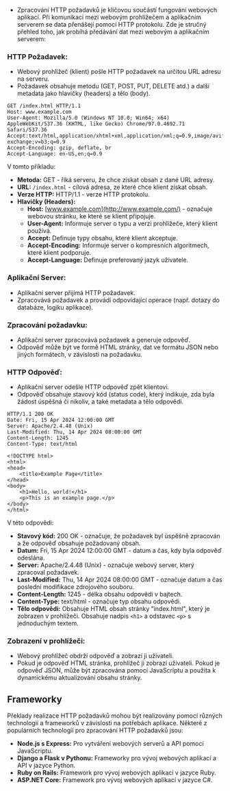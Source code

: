 - Zpracování HTTP požadavků je klíčovou součástí fungování webových aplikací. Při komunikaci mezi webovým prohlížečem a aplikačním serverem se data přenášejí pomocí HTTP protokolu. Zde je stručný přehled toho, jak probíhá předávání dat mezi webovým a aplikačním serverem:

### **HTTP Požadavek:**
- Webový prohlížeč (klient) pošle HTTP požadavek na určitou URL adresu na serveru.
- Požadavek obsahuje metodu (GET, POST, PUT, DELETE atd.) a další metadata jako hlavičky (headers) a tělo (body).

```HTTP
GET /index.html HTTP/1.1
Host: www.example.com
User-Agent: Mozilla/5.0 (Windows NT 10.0; Win64; x64) AppleWebKit/537.36 (KHTML, like Gecko) Chrome/97.0.4692.71 Safari/537.36
Accept:text/html,application/xhtml+xml,application/xml;q=0.9,image/avif,image/webp,image/apng,*/*;q=0.8,application/signed-exchange;v=b3;q=0.9
Accept-Encoding: gzip, deflate, br
Accept-Language: en-US,en;q=0.9
```

V tomto příkladu:

- **Metoda:** GET - říká serveru, že chce získat obsah z dané URL adresy.
- **URL:** `/index.html` - cílová adresa, ze které chce klient získat obsah.
- **Verze HTTP:** HTTP/1.1 - verze HTTP protokolu.
- **Hlavičky (Headers):**
    - **Host:** [www.example.com](http://www.example.com/) - označuje webovou stránku, ke které se klient připojuje.
    - **User-Agent:** Informuje server o typu a verzi prohlížeče, který klient používá.
    - **Accept:** Definuje typy obsahu, které klient akceptuje.
    - **Accept-Encoding:** Informuje server o kompresních algoritmech, které klient podporuje.
    - **Accept-Language:** Definuje preferovaný jazyk uživatele.

### **Aplikační Server:**
- Aplikační server přijímá HTTP požadavek.
- Zpracovává požadavek a provádí odpovídající operace (např. dotazy do databáze, logiku aplikace).

### **Zpracování požadavku:**
- Aplikační server zpracovává požadavek a generuje odpověď.
- Odpověď může být ve formě HTML stránky, dat ve formátu JSON nebo jiných formátech, v závislosti na požadavku.

### **HTTP Odpověď:**
- Aplikační server odešle HTTP odpověď zpět klientovi.
- Odpověď obsahuje stavový kód (status code), který indikuje, zda byla žádost úspěšná či nikoliv, a také metadata a tělo odpovědi.

```HTTP
HTTP/1.1 200 OK
Date: Fri, 15 Apr 2024 12:00:00 GMT
Server: Apache/2.4.48 (Unix)
Last-Modified: Thu, 14 Apr 2024 08:00:00 GMT
Content-Length: 1245
Content-Type: text/html

<!DOCTYPE html>
<html>
<head>
    <title>Example Page</title>
</head>
<body>
    <h1>Hello, world!</h1>
    <p>This is an example page.</p>
</body>
</html>
```

V této odpovědi:

- **Stavový kód:** 200 OK - označuje, že požadavek byl úspěšně zpracován a že odpověď obsahuje požadovaný obsah.
- **Datum:** Fri, 15 Apr 2024 12:00:00 GMT - datum a čas, kdy byla odpověď odeslána.
- **Server:** Apache/2.4.48 (Unix) - označuje webový server, který zpracoval požadavek.
- **Last-Modified:** Thu, 14 Apr 2024 08:00:00 GMT - označuje datum a čas poslední modifikace zdrojového souboru.
- **Content-Length:** 1245 - délka obsahu odpovědi v bajtech.
- **Content-Type:** text/html - označuje typ obsahu odpovědi.
- **Tělo odpovědi:** Obsahuje HTML obsah stránky "index.html", který je zobrazen v prohlížeči. Obsahuje nadpis `<h1>` a odstavec `<p>` s jednoduchým textem.


### **Zobrazení v prohlížeči:**
- Webový prohlížeč obdrží odpověď a zobrazí ji uživateli.
- Pokud je odpověď HTML stránka, prohlížeč ji zobrazí uživateli. Pokud je odpověď JSON, může být zpracována pomocí JavaScriptu a použita k dynamickému aktualizování obsahu stránky.

## Frameworky
Překlady realizace HTTP požadavků mohou být realizovány pomocí různých technologií a frameworků v závislosti na potřebách aplikace. Některé z populárních technologií pro zpracování HTTP požadavků jsou:

- **Node.js s Express:** Pro vytváření webových serverů a API pomocí JavaScriptu.
- **Django a Flask v Pythonu:** Frameworky pro vývoj webových aplikací a API v jazyce Python.
- **Ruby on Rails:** Framework pro vývoj webových aplikací v jazyce Ruby.
- **ASP.NET Core:** Framework pro vývoj webových aplikací v jazyce C#.